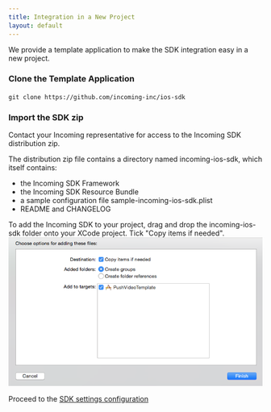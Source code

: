 ```yaml
---
title: Integration in a New Project
layout: default 
---
```


We provide a template application to make the SDK integration easy in a new project.

### Clone the Template Application ###

`git clone https://github.com/incoming-inc/ios-sdk`

### Import the SDK zip ###

Contact your Incoming representative for access to the Incoming SDK distribution zip.

The distribution zip file contains a directory named incoming-ios-sdk, which itself contains:

* the Incoming SDK Framework
* the Incoming SDK Resource Bundle
* a sample configuration file sample-incoming-ios-sdk.plist
* README and CHANGELOG


To add the Incoming SDK to your project, drag and drop the incoming-ios-sdk folder onto your XCode project. Tick "Copy items if needed".
![Add SDK to project dialog](./images/add_sdk_to_project_dialog.png)

Proceed to the [SDK settings configuration](./sdk-settings.html)


